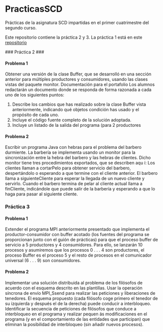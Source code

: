 # PracticasSCD

Prácticas de la asignatura SCD impartidas en el primer cuatrimestre del segundo curso.

Este repositorio contiene la práctica 2 y 3. La práctica 1 está en este [repositorio](https://github.com/Antkk10/Pr-ctica-1-Sistemas-Concurrentes-y-Distribuidos)

### Práctica 2 ###
#### Problema 1 ####
Obtener una versión de la clase Buffer, que se desarrolló en una sección anterior para múltiples productores y consumidores, usando las clases vistas del paquete monitor.
Documentación para el portafolio
Los alumnos redactarán un documento donde se responda de forma razonada a cada uno de los siguientes puntos:
1. Describe los cambios que has realizado sobre la clase Buffer vista anteriormente, indicando qué objetos condición has usado y el propósito de cada uno.
2. Incluye el código fuente completo de la solución adoptada.
3. Incluye un listado de la salida del programa (para 2 productores

#### Problema 2 ####

Escribir un programa Java con hebras para el problema del barbero durmiente. La barbería se implementa usando un monitor para la sincronización entre la hebra del barbero y las hebras de clientes. Dicho monitor tiene tres procedimientos exportados, que se describen aqu ́ı:
  Los clientes llaman a cortarPelo para obtener servicio del barbero, despertándolo o esperando a que termine con el cliente
  anterior.
El barbero llama a siguienteCliente para esperar la llegada de
  un nuevo cliente y servirlo.
Cuando el barbero termina de pelar al cliente actual llama a finCliente, indicándole que puede salir de la barbería y esperando a que lo haga para pasar al siguiente cliente.

### Práctica 3 ###

#### Problema 1 ####

Extender el programa MPI anteriormente presentado que implementa el productor-consumidor con buffer acotado (los fuentes del programa se proporcionan junto con el guión de prácticas) para que el proceso buffer de servicio a 5 productores y 4 consumidores. Para ello, se lanzarán 10 procesos y asumiremos que los procesos 0 . . . 4 son productores, el proceso Buffer es el proceso 5 y el resto de procesos en el comunicador universal (6 . . . 9) son consumidores.


#### Problema 2 ####

  Implementar una solución distribuida al problema de los filósofos de acuerdo con el esquema descrito en las plantillas. Usar la operación síncrona de envío MPI_Ssend para realizar las peticiones y liberaciones de tenedores.
  El esquema propuesto (cada filósofo coge primero el tenedor de su izquierda y después el de la derecha) puede conducir a interbloqueo. Identificar la secuencia de peticiones de filósofos que conduce a interbloqueo en el programa y realizar pequen ̃as modificaciones en el programa (y en el comportamiento de las entidades que participan) que eliminan la posibilidad de interbloqueo (sin añadir nuevos procesos).

  
